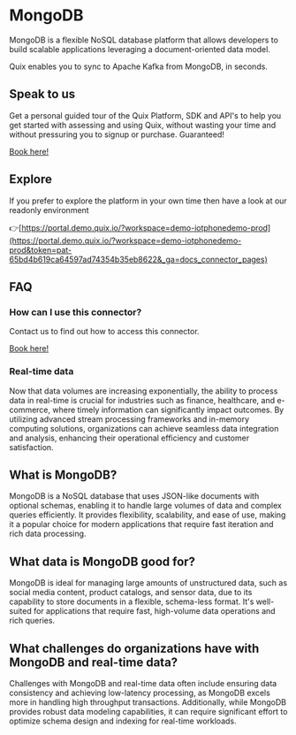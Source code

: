 <!--[tech-name]-->
# MongoDB

<!--[ai-blurb-about-tech]-->
MongoDB is a flexible NoSQL database platform that allows developers to build scalable applications leveraging a document-oriented data model.

Quix enables you to sync to Apache Kafka <span id="to_or_from">from</span> <span id="techname">MongoDB</span>, in seconds.

## Speak to us

Get a personal guided tour of the Quix Platform, SDK and API's to help you get started with assessing and using Quix, without wasting your time and without pressuring you to signup or purchase. Guaranteed!

[Book here!](https://quix.io/book-a-demo)


## Explore

If you prefer to explore the platform in your own time then have a look at our readonly environment

👉[https://portal.demo.quix.io/?workspace=demo-iotphonedemo-prod](https://portal.demo.quix.io/?workspace=demo-iotphonedemo-prod&token=pat-65bd4b619ca64597ad74354b35eb8622&_ga=docs_connector_pages)


## FAQ 

### How can I use this connector?

Contact us to find out how to access this connector.

[Book here!](https://quix.io/book-a-demo)

### Real-time data

Now that data volumes are increasing exponentially, the ability to process data in real-time is crucial for industries such as finance, healthcare, and e-commerce, where timely information can significantly impact outcomes. By utilizing advanced stream processing frameworks and in-memory computing solutions, organizations can achieve seamless data integration and analysis, enhancing their operational efficiency and customer satisfaction.

## What is <span id="techname">MongoDB</span>?

<!--[tech-seo-text]-->
MongoDB is a NoSQL database that uses JSON-like documents with optional schemas, enabling it to handle large volumes of data and complex queries efficiently. It provides flexibility, scalability, and ease of use, making it a popular choice for modern applications that require fast iteration and rich data processing.

## What data is <span id="techname">MongoDB</span> good for?

<!--[tech-data-seo-text]-->
MongoDB is ideal for managing large amounts of unstructured data, such as social media content, product catalogs, and sensor data, due to its capability to store documents in a flexible, schema-less format. It's well-suited for applications that require fast, high-volume data operations and rich queries.

## What challenges do organizations have with <span id="techname">MongoDB</span> and real-time data?

<!--[tech-challenges-seo-text]-->
Challenges with MongoDB and real-time data often include ensuring data consistency and achieving low-latency processing, as MongoDB excels more in handling high throughput transactions. Additionally, while MongoDB provides robust data modeling capabilities, it can require significant effort to optimize schema design and indexing for real-time workloads.